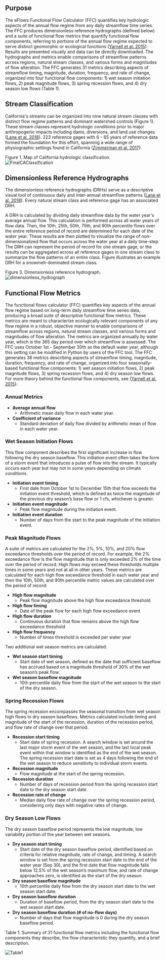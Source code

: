 ## Purpose

The eFlows Functional Flow Calculator \(FFC\) quantifies key hydrologic aspects of the annual flow regime from any daily streamflow time series. The FFC produces dimensionless reference hydrographs \(defined below\) and a suite of functional flow metrics that quantify functional flow components, referring to portions of the annual flow regime expected to serve distinct geomorphic or ecological functions \([Yarnell et al. 2015](https://academic.oup.com/bioscience/article/65/10/963/245807)\). Results are presented visually and data can be directly downloaded. The hydrographs and metrics enable comparisons of streamflow patterns across regions, natural stream classes, and various forms and magnitudes of flow alteration. The FFC generates 31 metrics describing aspects of streamflow timing, magnitude, duration, frequency, and rate of change, organized into four functional flow components: 1\) wet season initiation flows, 2\) peak magnitude flows, 3\) spring recession flows, and 4\) dry season low flows \(Table 1\).

## Stream Classification

California's streams can be organized into nine natural stream classes with distinct flow regime patterns and dominant watershed controls \(Figure 1\). These stream classes represent hydrologic conditions prior to major anthropogenic impacts including dams, diversions, and land use changes \([Lane et al. 2018](https://link.springer.com/article/10.1007/s00267-018-1077-7)\). 223 reference gages with 6 - 65 years of reference data formed the foundation for this effort, spanning a wide range of physiographic settings found in California \([Zimmerman et al. 2017](https://onlinelibrary.wiley.com/doi/full/10.1111/fwb.13058)\).

Figure 1. Map of California hydrologic classification.  
![FinalCAClassification](FinalCAClassification.jpg)

## Dimensionless Reference Hydrographs

The dimensionless reference hydrographs \(DRHs\) serve as a descriptive visual tool of continuous daily and inter-annual streamflow patterns \([Lane et al. 2018](https://link.springer.com/article/10.1007/s00267-018-1077-7)\). Every natural stream class and reference gage has an associated DRH.

A DRH is calculated by dividing daily streamflow data by the water year's average annual flow. This calculation is performed across all water years of flow data. Then, the 10th, 25th, 50th, 75th, and 90th percentile flows over the entire reference period of record are determined for each date of the water year. These results are then plotted to visualize the range of non-dimensionalized flow that occurs across the water year at a daily time-step. The DRH can represent the period of record for one stream gage, or the results can be aggregated across all reference gages in one stream class to summarize the flow patterns of an entire class. Figure illustrates an example DRH for a snowmelt-dominated stream class.

Figure 3. Dimensionless reference hydrograph.  
![dimensionless\_hydrograph](dimensionless_hydrograph.png)

## Functional Flow Metrics

The functional flows calculator \(FFC\) quantifies key aspects of the annual flow regime  based on long-term daily streamflow time series data, producing a broad suite of descriptive functional flow metrics. These metrics are meant to characterize ecologically relevant components of any flow regime in a robust, objective manner to enable comparisons of streamflow across regions, natural stream classes, and various forms and magnitudes of flow alteration. The metrics are organized annually by water year, which is the 365 day period over which streamflow is assessed. The FFC uses October 1st - September 30th as the default water year, although this setting can be modified in Python by users of the FFC tool. The FFC generates 36 metrics describing aspects of streamflow timing, magnitude, duration, frequency, and rate of change, organized into four seasonally-based functional flow components: 1\) wet season initiation flows, 2\) peak magnitude flows, 3\) spring recession flows, and 4\) dry season low flows. For more theory behind the functional flow components, see \([Yarnell et al. 2015](https://academic.oup.com/bioscience/article/65/10/963/245807)\).

### Annual Metrics

* **Average annual flow**
  * Arithmetic mean daily flow in each water year.
* **Coefficient of variance**
  * Standard deviation of daily flow divided by arithmetic mean of flow in each water year.

### Wet Season Initiation Flows

This flow component describes the first significant increase in flow following the dry season baseflow. This initiation event often takes the form of a storm event that introduces a pulse of flow into the stream. It typically occurs each year but may not in some years depending on climate conditions.

* **Initiation event timing**
  * First date from October 1st to December 15th that flow exceeds the initiation event threshold, which is defined as twice the magnitude of the previous dry season’s base flow or 1 cfs, whichever is greater.
* **Initiation event magnitude**
  * Peak flow magnitude during the initiation event.
* **Initiation event duration**
  * Number of days from the start to the peak magnitude of the initiation event.

### Peak Magnitude Flows

A suite of metrics are calculated for the 2%, 5%, 10%, and 20% flow exceedance thresholds over the period of record. For example, the 2% exceedance flow is the flow magnitude that is only exceeded 2% of the time over the period of record. High flows may exceed these thresholds multiple times in some years and not at all in other years. These metrics are calculated for each high flow exceedance threshold in each water year and then the 10th, 50th, and 90th percentile metric values are calculated over the period of record:

* **High flow magnitude**
  * Peak flow magnitude above the high flow exceedance threshold
* **High flow timing**
  * Date of the peak flow for each high flow exceedance event
* **High flow duration**
  * Continuous duration that flow remains above the high flow exceedance threshold
* **High flow frequency**
  * Number of times threshold is exceeded per water year

Two additional wet season metrics are calculated:

* **Wet season start timing**
  * Start date of wet season, defined as the date that sufficient baseflow has accrued based on a magnitude threshold of 30% of the wet season’s peak flow.
* **Wet season baseflow magnitude**
  * 10th percentile daily flow from the start of the wet season to the start of the dry season.

### Spring Recession Flows

The spring recession encompasses the seasonal transition from wet season high flows to dry season baseflows. Metrics calculated include timing and magnitude of the start of the recession, duration of the recession period, and flow rate of change over that period.

* **Recession start timing**
  * Start date of spring recession. A search window is set around the last major storm event of the wet season, and the last local peak event within that window is identified as the end of the wet season. The spring recession start date is set as 4 days following the end of the wet season to reduce sensitivity to individual storm events.
* **Recession magnitude**
  * Flow magnitude at the start of the spring recession.
* **Recession duration**
  * Number of days of recession period from the spring recession start date to the dry season start date.
* **Recession rate of change**
  * Median daily flow rate of change over the spring recession period, considering only days with negative rates of change.

### Dry Season Low Flows

The dry season baseflow period represents the low magnitude, low variability portion of the year between wet seasons.

* **Dry season start timing**
  * Start date of the dry season baseflow period, identified based on criteria for relative magnitude, rate of change, and timing. A search window is set from the spring recession start date to the end of the water year \(Sep 30\), and the first date that flow magnitude falls below 12.5% of the wet season’s maximum flow, and rate of change approaches zero, is identified as the start of the dry season.
* **Dry season baseflow magnitude**
  * 10th percentile daily flow from the dry season start date to the wet season start date.
* **Dry season baseflow duration**
  * Duration of baseflow period, from the dry season start date to the wet season start date.
* **Dry season baseflow duration \(\# of no-flow days\)**
  * Number of days that flow magnitude is 0 during the dry season baseflow period.

Table 1. Summary of 31 functional flow metrics including the functional flow components they describe, the flow characteristic they quantify, and a brief description.

![Table1](Table1.jpg)

